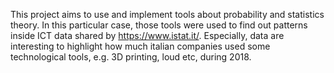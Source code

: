 


This project aims to use and implement tools about probability and statistics theory. In this particular case, those tools were used to find out patterns inside ICT data shared by https://www.istat.it/. Especially, data are interesting to highlight how much italian companies used some technological tools, e.g. 3D printing, loud etc, during 2018. 
